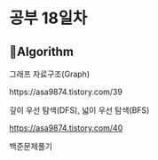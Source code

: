 <h1>공부 18일차</h1>

<h2>📌Algorithm</h2>
그래프 자료구조(Graph)</p>
https://asa9874.tistory.com/39</p>

깊이 우선 탐색(DFS), 넓이 우선 탐색(BFS)</p>
https://asa9874.tistory.com/40</p>


백준문제풀기</p>

